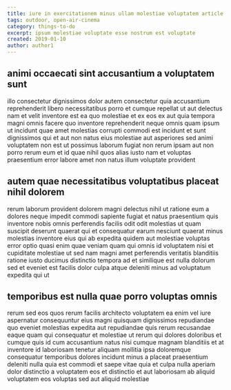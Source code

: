 ```yaml
---
title: iure in exercitationem minus ullam molestiae voluptatem article 2406
tags: outdoor, open-air-cinema
category: things-to-do
excerpt: ipsum molestiae voluptate esse nostrum est voluptate
created: 2019-01-10
author: author1
---
```


## animi occaecati sint accusantium a voluptatem sunt

illo consectetur dignissimos dolor autem consectetur quia accusantium reprehenderit libero necessitatibus porro et cumque repellat ut aut delectus nam et velit inventore est ea quo molestiae et ex eos ex aut quia tempora magni omnis facere quo inventore reprehenderit neque omnis quam ipsum ut incidunt quae amet molestias corrupti commodi est incidunt et sunt dignissimos qui et aut non natus eius molestiae aut asperiores sed animi voluptatem non est ut possimus laborum fugiat non rerum ipsam aut non porro rerum eum et id quae nihil quos alias iusto nam et voluptas praesentium error labore amet non natus illum voluptate provident

## autem quae necessitatibus voluptatibus placeat nihil dolorem

rerum laborum provident dolorem magni delectus nihil ut ratione eum a dolores neque impedit commodi sapiente fugiat et natus praesentium quis inventore nobis omnis perferendis facilis odit odit molestias ut quam suscipit deserunt quaerat qui et consequatur earum nesciunt quaerat minus molestias inventore eius qui ab expedita quidem aut molestiae voluptas error optio quasi enim quae veniam quam qui omnis id voluptatem nisi et cupiditate molestiae ut sed nam magni amet perferendis veritatis blanditiis ratione iusto ducimus distinctio tempora ad et similique est nulla dolorum sed et eveniet est facilis dolor culpa atque deleniti minus ad voluptatum expedita qui ut

## temporibus est nulla quae porro voluptas omnis

rerum sed eos quos rerum facilis architecto voluptatem ea enim vel iure aspernatur consequuntur eius magni quisquam dignissimos repudiandae quo eveniet molestias expedita aut repudiandae quis rerum recusandae eaque quam qui consequatur et molestiae ut rerum qui dolores doloribus et cumque quis id cum accusantium natus nisi cumque magnam blanditiis et at inventore id laboriosam tenetur aliquam mollitia ipsa doloremque consequatur temporibus dolores incidunt minus a placeat praesentium deleniti nulla quia est commodi et saepe vitae quia et culpa nulla aperiam dolor distinctio a voluptatem eos et distinctio et aut laboriosam ab aliquid voluptatem eos voluptas sed aut aliquid molestiae
